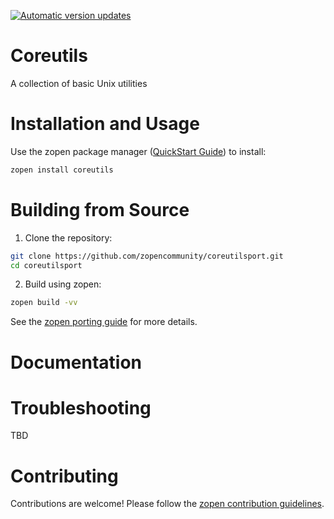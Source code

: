 [![Automatic version updates](https://github.com/ZOSOpenTools/coreutilsport/actions/workflows/bump.yml/badge.svg)](https://github.com/ZOSOpenTools/coreutilsport/actions/workflows/bump.yml)

# Coreutils

A collection of basic Unix utilities

# Installation and Usage

Use the zopen package manager ([QuickStart Guide](https://zopen.community/#/Guides/QuickStart)) to install:
```bash
zopen install coreutils
```

# Building from Source

1. Clone the repository:
```bash
git clone https://github.com/zopencommunity/coreutilsport.git
cd coreutilsport
```
2. Build using zopen:
```bash
zopen build -vv
```

See the [zopen porting guide](https://zopen.community/#/Guides/Porting) for more details.

# Documentation


# Troubleshooting
TBD

# Contributing
Contributions are welcome! Please follow the [zopen contribution guidelines](https://github.com/zopencommunity/meta/blob/main/CONTRIBUTING.md).
